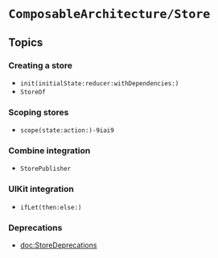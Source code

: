# ``ComposableArchitecture/Store``

## Topics

### Creating a store

- ``init(initialState:reducer:withDependencies:)``
- ``StoreOf``

### Scoping stores

- ``scope(state:action:)-9iai9``

### Combine integration

- ``StorePublisher``

### UIKit integration

- ``ifLet(then:else:)``

### Deprecations

- <doc:StoreDeprecations>
